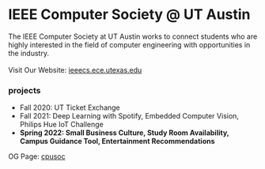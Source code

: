 # IEEE Computer Society @ UT Austin

The IEEE Computer Society at UT Austin works to connect students who are highly interested in the field of computer engineering with opportunities in the industry.
&nbsp;  
&nbsp;  
Visit Our Website: [ieeecs.ece.utexas.edu](http://ieeecs.ece.utexas.edu/)  

### projects
- Fall 2020: UT Ticket Exchange
- Fall 2021: Deep Learning with Spotify, Embedded Computer Vision, Philips Hue IoT Challenge
- **Spring 2022: Small Business Culture, Study Room Availability, Campus Guidance Tool, Entertainment Recommendations**


OG Page: [cpusoc](https://github.com/cpusoc/)  
